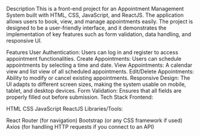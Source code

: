 Description
This is a front-end project for an Appointment Management System built with HTML, CSS, JavaScript, and ReactJS. The application allows users to book, view, and manage appointments easily. The project is designed to be a user-friendly interface, and it demonstrates the implementation of key features such as form validation, data handling, and responsive UI.

Features
User Authentication: Users can log in and register to access appointment functionalities.
Create Appointments: Users can schedule appointments by selecting a time and date.
View Appointments: A calendar view and list view of all scheduled appointments.
Edit/Delete Appointments: Ability to modify or cancel existing appointments.
Responsive Design: The UI adapts to different screen sizes, making the system usable on mobile, tablet, and desktop devices.
Form Validation: Ensures that all fields are properly filled out before submission.
Tech Stack
Frontend:

HTML
CSS
JavaScript
ReactJS
Libraries/Tools:

React Router (for navigation)
Bootstrap (or any CSS framework if used)
Axios (for handling HTTP requests if you connect to an API)
